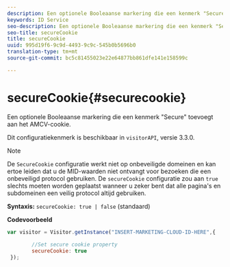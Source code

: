```yaml
---
description: Een optionele Booleaanse markering die een kenmerk "Secure" toevoegt aan het AMCV-cookie.
keywords: ID Service
seo-description: Een optionele Booleaanse markering die een kenmerk "Secure" toevoegt aan het AMCV-cookie.
seo-title: secureCookie
title: secureCookie
uuid: 995d19f6-9c9d-4493-9c9c-545b0b5696b0
translation-type: tm+mt
source-git-commit: bc5c81455023e22e64877bb861dfe141e158599c

---
```



# secureCookie{#securecookie}

Een optionele Booleaanse markering die een kenmerk &quot;Secure&quot; toevoegt aan het AMCV-cookie.

Dit configuratiekenmerk is beschikbaar in `visitorAPI`, versie 3.3.0.

>[!NOTE]
>
>De `SecureCookie` configuratie werkt niet op onbeveiligde domeinen en kan ertoe leiden dat u de MID-waarden niet ontvangt voor bezoeken die een onbeveiligd protocol gebruiken. De `secureCookie` configuratie zou aan `true` slechts moeten worden geplaatst wanneer u zeker bent dat alle pagina&#39;s en subdomeinen een veilig protocol altijd gebruiken.

**Syntaxis:** `secureCookie: true | false` (standaard)

**Codevoorbeeld**

```js
var visitor = Visitor.getInstance("INSERT-MARKETING-CLOUD-ID-HERE",{ 
 
        //Set secure cookie property 
        secureCookie: true 
 });
```

